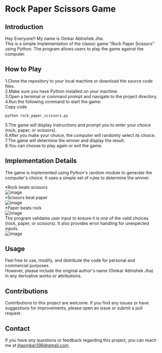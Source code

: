 # Rock Paper Scissors Game
## Introduction
Hey Everyone!! My name is Omkar Abhishek Jha.</br>
This is a simple implementation of the classic game "Rock Paper Scissors" using Python. The program allows users to play the game against the computer.

## How to Play
1.Clone the repository to your local machine or download the source code files.</br>
2.Make sure you have Python installed on your machine.</br>
3.Open a terminal or command prompt and navigate to the project directory.</br>
4.Run the following command to start the game:</br>
Copy code
```bash
python rock_paper_scissors.py
```
5.The game will display instructions and prompt you to enter your choice (rock, paper, or scissors).</br>
6.After you make your choice, the computer will randomly select its choice.</br>
7.The game will determine the winner and display the result.</br>
8.You can choose to play again or exit the game.</br>

## Implementation Details
The game is implemented using Python's random module to generate the computer's choice. It uses a simple set of rules to determine the winner:

•Rock beats scissors</br>
![image](https://github.com/omkarjha/rockpaperscissor/assets/71801300/05150aab-53d0-4493-b51b-7dd9a53bbd4a)</br>
•Scissors beat paper</br>
![image](https://github.com/omkarjha/rockpaperscissor/assets/71801300/2c438b11-d148-47e3-baf4-51f39dc5548a)</br>
•Paper beats rock</br>
![image](https://github.com/omkarjha/rockpaperscissor/assets/71801300/2c3ee126-64db-42f6-a1d2-b04d454ad3cf)</br>
The program validates user input to ensure it is one of the valid choices (rock, paper, or scissors). It also provides error handling for unexpected inputs.</br>
![image](https://github.com/omkarjha/rockpaperscissor/assets/71801300/68a24add-78eb-4879-8253-5b58c670bf0c)


## Usage
Feel free to use, modify, and distribute the code for personal and commercial purposes. </br>
However, please include the original author's name (Omkar Abhishek Jha) in any derivative works or attributions.

## Contributions
Contributions to this project are welcome. If you find any issues or have suggestions for improvements, please open an issue or submit a pull request.

## Contact
If you have any questions or feedback regarding this project, you can reach me at jhaomkar396@gmail.com.
